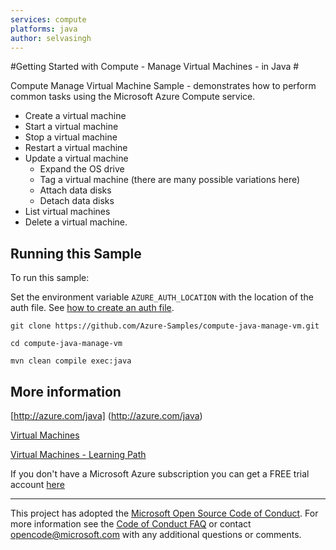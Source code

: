 ```yaml
---
services: compute
platforms: java
author: selvasingh
---
```


#Getting Started with Compute - Manage Virtual Machines - in Java #

Compute Manage Virtual Machine Sample - demonstrates how to perform common tasks using the Microsoft Azure Compute service.

- Create a virtual machine
- Start a virtual machine
- Stop a virtual machine
- Restart a virtual machine
- Update a virtual machine
	- Expand the OS drive
	- Tag a virtual machine (there are many possible variations here)
	- Attach data disks
	- Detach data disks
- List virtual machines
- Delete a virtual machine.

## Running this Sample ##

To run this sample:

Set the environment variable `AZURE_AUTH_LOCATION` with the location of the auth file. See [how to create an auth file](https://github.com/Azure/azure-sdk-for-java/blob/master/AUTH.md).

    git clone https://github.com/Azure-Samples/compute-java-manage-vm.git

    cd compute-java-manage-vm

    mvn clean compile exec:java

## More information ##

[http://azure.com/java] (http://azure.com/java)

[Virtual Machines](https://azure.microsoft.com/en-us/services/virtual-machines/)

[Virtual Machines - Learning Path](https://azure.microsoft.com/en-us/documentation/learning-paths/virtual-machines/)

If you don't have a Microsoft Azure subscription you can get a FREE trial account [here](http://go.microsoft.com/fwlink/?LinkId=330212)

---

This project has adopted the [Microsoft Open Source Code of Conduct](https://opensource.microsoft.com/codeofconduct/). For more information see the [Code of Conduct FAQ](https://opensource.microsoft.com/codeofconduct/faq/) or contact [opencode@microsoft.com](mailto:opencode@microsoft.com) with any additional questions or comments.
